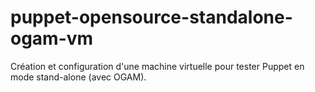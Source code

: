 # puppet-opensource-standalone-ogam-vm
Création et configuration d'une machine virtuelle pour tester Puppet en mode stand-alone (avec OGAM).
